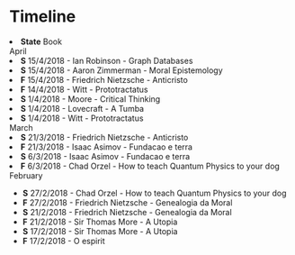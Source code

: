 # Timeline

<li><strong>State</strong> Book</li>
April
<li><strong>S</strong> 15/4/2018 - Ian Robinson - Graph Databases</li>
<li><strong>S</strong> 15/4/2018 - Aaron Zimmerman - Moral Epistemology</li>
<li><strong>F</strong> 15/4/2018 - Friedrich Nietzsche - Anticristo</li>
<li><strong>F</strong> 14/4/2018 - Witt - Prototractatus</li>
<li><strong>S</strong> 1/4/2018 - Moore - Critical Thinking</li>
<li><strong>S</strong> 1/4/2018 - Lovecraft - A Tumba</li>
<li><strong>S</strong> 1/4/2018 - Witt - Prototractatus</li>
March
<li><strong>S</strong> 21/3/2018 - Friedrich Nietzsche - Anticristo</li>
<li><strong>F</strong> 21/3/2018 - Isaac Asimov - Fundacao e terra</li>
<li><strong>S</strong> 6/3/2018 - Isaac Asimov - Fundacao e terra</li>
<li><strong>F</strong> 6/3/2018 - Chad Orzel - How to teach Quantum Physics to your dog</li>
February
<ul>
<li><strong>S</strong> 27/2/2018 - Chad Orzel - How to teach Quantum Physics to your dog</li>
<li><strong>F</strong> 27/2/2018 - Friedrich Nietzsche - Genealogia da Moral</li>
<li><strong>S</strong> 21/2/2018 - Friedrich Nietzsche - Genealogia da Moral</li>
<li><strong>F</strong> 21/2/2018 - Sir Thomas More - A Utopia</li>
<li><strong>S</strong> 17/2/2018 - Sir Thomas More - A Utopia</li>
<li><strong>F</strong> 17/2/2018 - O espirit</li>
</ul>

